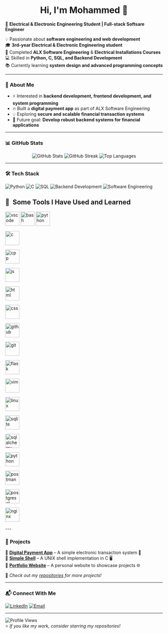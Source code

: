 <h1 align="center">Hi, I'm Mohammed 👋</h1>

🚀 **Electrical & Electronic Engineering Student | Full-stack Softsare Engineer**  

💡 Passionate about **software engineering and web development**  
🎓 **3rd-year Electrical & Electronic Engineering student**  
🔭 Completed **ALX Software Engineering** & **Electrical Installations Courses**  
💻 Skilled in **Python, C, SQL, and Backend Development**  
📚 Currently learning **system design and advanced programming concepts**  

---

### 🌟 **About Me**
- ⚡ Interested in **backend development, frontend development, and system programming**  
- 🔥 Built a **digital payment app** as part of ALX Software Engineering  
- 💡 Exploring **secure and scalable financial transaction systems**  
- 🎯 Future goal: **Develop robust backend systems for financial applications**  

---

### 📊 **GitHub Stats**
<div align="center">
  <img src="https://github-readme-stats.vercel.app/api?username=mo7amed3mad17&show_icons=true&theme=radical" alt="GitHub Stats" />
  <img src="https://github-readme-streak-stats.herokuapp.com/?user=mo7amed3mad17&theme=radical" alt="GitHub Streak" />
  <img src="https://github-readme-stats.vercel.app/api/top-langs/?username=mo7amed3mad17&layout=compact&theme=radical" alt="Top Languages" />
</div>

---

### 🛠 **Tech Stack**
![Python](https://img.shields.io/badge/Python-3776AB?style=for-the-badge&logo=python&logoColor=white)
![C](https://img.shields.io/badge/C-A8B9CC?style=for-the-badge&logo=c&logoColor=white)
![SQL](https://img.shields.io/badge/SQL-4479A1?style=for-the-badge&logo=mysql&logoColor=white)
![Backend Development](https://img.shields.io/badge/Backend_Development-0078D7?style=for-the-badge)
![Software Engineering](https://img.shields.io/badge/Software_Engineering-FF8C00?style=for-the-badge)
<h2> 🚀 &nbsp;Some Tools I Have Used and Learned</h2>
<p align="left">
<img src="https://cdn.jsdelivr.net/gh/devicons/devicon/icons/vscode/vscode-original.svg" alt="vscode" width="45" height="45"/>
<img src="https://cdn.jsdelivr.net/gh/devicons/devicon/icons/bash/bash-original.svg" alt="bash" width="45" height="45"/>
<img src="https://cdn.jsdelivr.net/gh/devicons/devicon/icons/python/python-original.svg" alt="python" width="45" height="45"/>
</p>
<img src="https://cdn.jsdelivr.net/gh/devicons/devicon/icons/c/c-original.svg" alt="c" width="45" height="45"/>
</p>
<img src="https://cdn.jsdelivr.net/gh/devicons/devicon/icons/cplusplus/cplusplus-original.svg" alt="cpp" width="45" height="45"/>
</p>
<img src="https://cdn.jsdelivr.net/gh/devicons/devicon/icons/javascript/javascript-original.svg" alt="js" width="45" height="45"/>
</p>
<img src="https://cdn.jsdelivr.net/gh/devicons/devicon/icons/html5/html5-original.svg" alt="html" width="45" height="45"/>
</p>
<img src="https://cdn.jsdelivr.net/gh/devicons/devicon/icons/css3/css3-original.svg" alt="css" width="45" height="45"/>
</p>
<img src="https://cdn.jsdelivr.net/gh/devicons/devicon/icons/github/github-original.svg" alt="github" width="45" height="45"/>
</p>
<img src="https://cdn.jsdelivr.net/gh/devicons/devicon/icons/git/git-original.svg" alt="git" width="45" height="45"/>
</p>
<img src="https://cdn.jsdelivr.net/gh/devicons/devicon/icons/flask/flask-original.svg" alt="flask" width="45" height="45"/>
</p>
<img src="https://cdn.jsdelivr.net/gh/devicons/devicon/icons/vim/vim-original.svg" alt="vim" width="45" height="45"/>
</p>
<img src="https://cdn.jsdelivr.net/gh/devicons/devicon/icons/linux/linux-original.svg" alt="linux" width="45" height="45"/>
</p>
<img src="https://cdn.jsdelivr.net/gh/devicons/devicon/icons/sqlite/sqlite-original.svg" alt="sqlite" width="45" height="45"/>
</p>
<img src="https://cdn.jsdelivr.net/gh/devicons/devicon/icons/sqlalchemy/sqlalchemy-original.svg" alt="sqlalchemy" width="45" height="45"/>
</p>
<img src="https://cdn.jsdelivr.net/gh/devicons/devicon/icons/redis/redis-original.svg" alt="python" width="45" height="45"/>
</p>
<img src="https://cdn.jsdelivr.net/gh/devicons/devicon/icons/postman/postman-original.svg" alt="postman" width="45" height="45"/>
</p>
<img src="https://cdn.jsdelivr.net/gh/devicons/devicon/icons/postgresql/postgresql-original.svg" alt="postgresql" width="45" height="45"/>
</p> 
<img src="https://cdn.jsdelivr.net/gh/devicons/devicon/icons/nginx/nginx-original.svg" alt="nginx" width="45" height="45"/>
</p>
---

### 🚀 **Projects**
🔹 **[Digital Payment App](https://github.com/mo7amed3mad17/Digital_Payment_App)** – A simple electronic transaction system 📲  
🔹 **[Simple Shell](https://github.com/mo7amed3mad17/simple_shell)** – A UNIX shell implementation in C 🖥️  
🔹 **[Portfolio Website](https://github.com/mo7amed3mad17/Mohamed_Emad_Portfolio)** – A personal website to showcase projects 🌐  

📌 *Check out my [repositories](https://github.com/mo7amed3mad17?tab=repositories) for more projects!*

---

### 📬 **Connect With Me**
[![LinkedIn](https://img.shields.io/badge/LinkedIn-0077B5?style=for-the-badge&logo=linkedin&logoColor=white)](www.linkedin.com/in/mohamed-emad-8a6a14251)
[![Email](https://img.shields.io/badge/Email-D14836?style=for-the-badge&logo=gmail&logoColor=white)](mailto:memoo12317emad@gmail.com)

---

![Profile Views](https://komarev.com/ghpvc/?username=mo7amed3mad17&color=blue)  
⭐ *If you like my work, consider starring my repositories!*  
